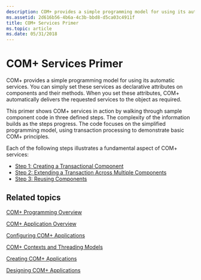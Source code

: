```yaml
---
description: COM+ provides a simple programming model for using its automatic services.
ms.assetid: 2d616b56-4b6a-4c3b-bbd8-d5ca03c4911f
title: COM+ Services Primer
ms.topic: article
ms.date: 05/31/2018
---
```


# COM+ Services Primer

COM+ provides a simple programming model for using its automatic services. You can simply set these services as declarative attributes on components and their methods. When you set these attributes, COM+ automatically delivers the requested services to the object as required.

This primer shows COM+ services in action by walking through sample component code in three defined steps. The complexity of the information builds as the steps progress. The code focuses on the simplified programming model, using transaction processing to demonstrate basic COM+ principles.

Each of the following steps illustrates a fundamental aspect of COM+ services:

-   [Step 1: Creating a Transactional Component](step-1--creating-a-transactional-component.md)
-   [Step 2: Extending a Transaction Across Multiple Components](step-2--extending-a-transaction-across-multiple-components.md)
-   [Step 3: Reusing Components](step-3--reusing-components.md)

## Related topics

<dl> <dt>

[COM+ Programming Overview](com--programming-overview.md)
</dt> <dt>

[COM+ Application Overview](com--application-overview.md)
</dt> <dt>

[Configuring COM+ Applications](configuring-com--applications.md)
</dt> <dt>

[COM+ Contexts and Threading Models](com--contexts-and-threading-models.md)
</dt> <dt>

[Creating COM+ Applications](creating-com--applications.md)
</dt> <dt>

[Designing COM+ Applications](designing-com--applications.md)
</dt> </dl>

 

 



